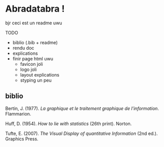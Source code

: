 # Abradatabra !

bjr ceci est un readme uwu

TODO
- biblio (.bib + readme)
- rendu doc
- explications
- finir page html uwu
	- favicon joli
	- logo joli
	- layout explications
	- styping un peu

## biblio

Bertin, J. (1977). _La graphique et le traitement graphique de l’information_. Flammarion.

Huff, D. (1954). _How to lie with statistics_ (26th print). Norton.

Tufte, E. (2007). _The Visual Display of quantitative Information_ (2nd ed.). Graphics Press.
